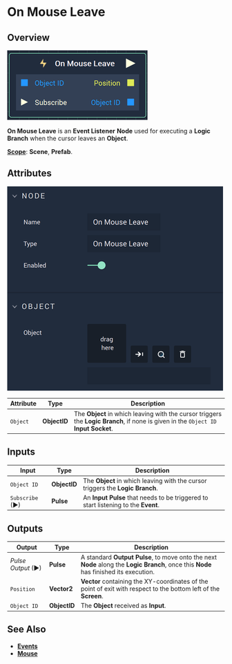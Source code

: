 # On Mouse Leave

## Overview

![The On Mouse Leave Node.](../../../.gitbook/assets/onmouseleavenode.png)

**On Mouse Leave** is an **Event Listener** **Node** used for executing a **Logic Branch** when the cursor leaves an **Object**.

[**Scope**](../../overview.md#scopes): **Scene**, **Prefab**.

## Attributes

![The On Mouse Leave Node Attributes.](../../../.gitbook/assets/onmouseleaveattributes.png)

| Attribute | Type         | Description                                                                                                                          |
| --------- | ------------ | ------------------------------------------------------------------------------------------------------------------------------------ |
| `Object`  | **ObjectID** | The **Object** in which leaving with the cursor triggers the **Logic Branch**, if none is given in the `Object ID` **Input Socket**. |

## Inputs

| Input           | Type         | Description                                                                        |
| --------------- | ------------ | ---------------------------------------------------------------------------------- |
| `Object ID`     | **ObjectID** | The **Object** in which leaving with the cursor triggers the **Logic Branch**.     |
| `Subscribe` (►) | **Pulse**    | An **Input Pulse** that needs to be triggered to start listening to the **Event**. |

## Outputs

| Output             | Type         | Description                                                                                                                            |
| ------------------ | ------------ | -------------------------------------------------------------------------------------------------------------------------------------- |
| _Pulse Output_ (►) | **Pulse**    | A standard **Output Pulse**, to move onto the next **Node** along the **Logic Branch**, once this **Node** has finished its execution. |
| `Position`         | **Vector2**  | **Vector** containing the XY-coordinates of the point of exit with respect to the bottom left of the **Screen**.                       |
| `Object ID`        | **ObjectID** | The **Object** received as **Input**.                                                                                                  |

## See Also

* [**Events**](../)
* [**Mouse**](./)
